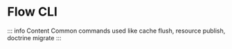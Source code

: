 # Flow CLI

::: info Content
Common commands used like cache flush, resource publish, doctrine migrate
:::
